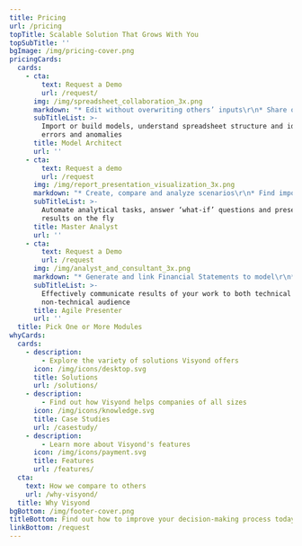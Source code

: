 ```yaml
---
title: Pricing
url: /pricing
topTitle: Scalable Solution That Grows With You
topSubTitle: ''
bgImage: /img/pricing-cover.png
pricingCards:
  cards:
    - cta:
        text: Request a Demo
        url: /request/
      img: /img/spreadsheet_collaboration_3x.png
      markdown: "* Edit without overwriting others’ inputs\r\n* Share only specific worksheets\r\n\r* Track changes and assumptions\r\n* Organize documents and conversations\r\n"
      subTitleList: >-
        Import or build models, understand spreadsheet structure and identify
        errors and anomalies 
      title: Model Architect
      url: ''
    - cta:
        text: Request a demo
        url: /request
      img: /img/report_presentation_visualization_3x.png
      markdown: "* Create, compare and analyze scenarios\r\n* Find important cells with Sensitivity analysis\r\n\r* Run Monte Carlo Simulations\r\n* Analyze w/o using external tools\r\n"
      subTitleList: >-
        Automate analytical tasks, answer ‘what-if’ questions and present
        results on the fly
      title: Master Analyst
      url: ''
    - cta:
        text: Request a Demo
        url: /request
      img: /img/analyst_and_consultant_3x.png
      markdown: "* Generate and link Financial Statements to model\r\n* Create spreadsheet-driven calculators\r\n\r* Test assumptions w/o touching model\r\n* Share only specific slides\r\n"
      subTitleList: >-
        Effectively communicate results of your work to both technical and
        non-technical audience
      title: Agile Presenter
      url: ''
  title: Pick One or More Modules
whyCards:
  cards:
    - description:
        - Explore the variety of solutions Visyond offers
      icon: /img/icons/desktop.svg
      title: Solutions
      url: /solutions/
    - description:
        - Find out how Visyond helps companies of all sizes
      icon: /img/icons/knowledge.svg
      title: Case Studies
      url: /casestudy/
    - description:
        - Learn more about Visyond's features
      icon: /img/icons/payment.svg
      title: Features
      url: /features/
  cta:
    text: How we compare to others
    url: /why-visyond/
  title: Why Visyond
bgBottom: /img/footer-cover.png
titleBottom: Find out how to improve your decision-making process today
linkBottom: /request
---
```


